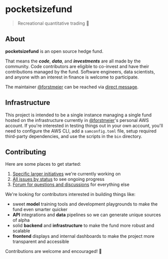 # pocketsizefund 

> Recreational quantitative trading 🍊

## About

**pocketsizefund** is an open source hedge fund.  

That means the **_code_**, **_data_**, and **_investments_** are all made by the community. Code contributors are eligible to co-invest and have their contributions managed by the fund. Software engineers, data scientists, and anyone with an interest in finance is welcome to participate.  

The maintainer [@forstmeier](https://github.com/forstmeier) can be reached via [direct message](https://twitter.com/messages/compose?recipient_id=168005768).  

## Infrastructure

This project is intended to be a single instance managing a single fund hosted on the infrastructure currently in [@forstmeier](https://twitter.com/@forstmeier)'s personal AWS account. If you're interested in testing things out in your own account, you'll need to configure the AWS CLI, add a `samconfig.toml` file, setup required third-party dependencies, and use the scripts in the `bin` directory.  

## Contributing

Here are some places to get started:  

1. [Specific larger initiatives](https://github.com/pocketsizefund/pocketsizefund/milestones) we're currently working on  
2. [All issues by status](https://github.com/orgs/pocketsizefund/projects/2/views/1) to see ongoing progress  
3. [Forum for questions and discussions](https://github.com/pocketsizefund/pocketsizefund/discussions) for everything else  

We're looking for contributors interested in building things like:  

- sweet **model** training tools and development playgrounds to make the fund even smarter quicker  
- **API** integrations and **data** pipelines so we can generate unique sources of alpha  
- solid **backend** and **infrastructure** to make the fund more robust and scalable  
- **frontend** displays and internal dashboards to make the project more transparent and accessible  

Contributions are welcome and encouraged! 🚀  
